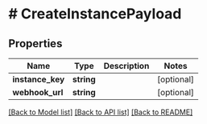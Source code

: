 # # CreateInstancePayload

## Properties

Name | Type | Description | Notes
------------ | ------------- | ------------- | -------------
**instance_key** | **string** |  | [optional]
**webhook_url** | **string** |  | [optional]

[[Back to Model list]](../../README.md#models) [[Back to API list]](../../README.md#endpoints) [[Back to README]](../../README.md)
